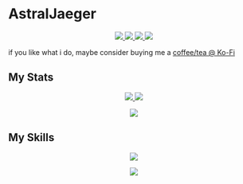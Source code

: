 <!---
AstralJaeger/AstralJaeger is a ✨ special ✨ repository because its `README.md` (this file) appears on your GitHub profile.
You can click the Preview link to take a look at your changes.
--->
# AstralJaeger

<p align="center">
  <!-- TODO: Profile visitors -->
</p>

<p align="center">
  <a href="mailto://astraljaeger@pm.me">
    <img src="https://skillicons.dev/icons?i=gmail&theme=dark" />
  </a>
<a href="https://discord.com/users/299862332530753537">
    <img src="https://skillicons.dev/icons?i=discord&theme=dark" />
  </a>
  <a href="https://github.com/AstralJaeger">
    <img src="https://skillicons.dev/icons?i=github&theme=dark" />
  </a>
  <a href="https://gitlab.com/AstralJaeger">
    <img src="https://skillicons.dev/icons?i=gitlab&theme=dark" />
  </a>
</p>

<!-- TODO: short Bio -->

if you like what i do, maybe consider buying me a [coffee/tea @ Ko-Fi](https://ko-fi.com/astraljaeger)

## My Stats

<p align="center">
  <a href="https://github.com/astraljaeger/github-readme-stats">
    <img src="https://github-readme-stats.vercel.app/api?username=astraljaeger&show_icons=true" />
  </a>
  <a href="https://github.com/astraljaeger/github-readme-stats">
    <img src="https://github-readme-stats.vercel.app/api/top-langs/?username=astraljaeger&show_icons=true&hide=tex,html&langs_count=5&layout=donut" />
  </a>
</p>
<p align="center">
  <a href="https://github.com/astraljaeger/github-readme-stats">
    <img src="https://github-readme-stats.vercel.app/api/wakatime?username=@AstralJAeger" />
  </a>
</p>

## My Skills

<p align="center">
  <a href="https://skillicons.dev">
    <img src="https://skillicons.dev/icons?i=rust,go,java,ts,nodejs,python&theme=dark" />
  </a>
</p>

<p align="center">
  <a href="https://skillicons.dev">
    <img src="https://skillicons.dev/icons?i=docker,kubernetes,openshift,prometheus,rabbitmq,bash,powershell,aws,azure,firebase&theme=dark&perline=5" />
  </a>
</p>
